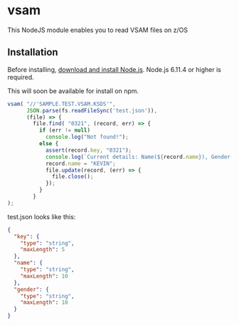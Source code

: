 # vsam
This NodeJS module enables you to read VSAM files on z/OS

## Installation

<!--
This is a [Node.js](https://nodejs.org/en/) module available through the
[npm registry](https://www.npmjs.com/).
-->

Before installing, [download and install Node.js](https://developer.ibm.com/node/sdk/ztp/).
Node.js 6.11.4 or higher is required.

This will soon be available for install on npm.

```javascript
vsam( "//'SAMPLE.TEST.VSAM.KSDS'",
      JSON.parse(fs.readFileSync('test.json')),
      (file) => {
        file.find( "0321", (record, err) => {
          if (err != null)
            console.log("Not found!");
          else {
            assert(record.key, "0321");
            console.log(`Current details: Name(${record.name}), Gender(${record.gender})`);
            record.name = "KEVIN";
            file.update(record, (err) => {
              file.close();
            });
          }
        }
);
```
test.json looks like this:

```json
{
  "key": {
    "type": "string",
    "maxLength": 5
  },
  "name": {
    "type": "string",
    "maxLength": 10
  },
  "gender": {
    "type": "string",
    "maxLength": 10
  }
}
```
